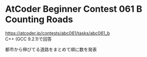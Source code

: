 # AtCoder Beginner Contest 061 B Counting Roads  
https://atcoder.jp/contests/abc061/tasks/abc061_b  
C++ (GCC 9.2.1)で回答  

都市から伸びてる道路をまとめて順に数を発表
